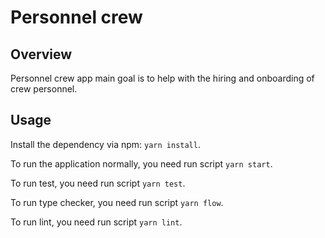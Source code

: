 # Personnel crew

## Overview

Personnel crew app main goal is to help with the hiring and onboarding of crew personnel.

## Usage

Install the dependency via npm: `yarn install`.

To run the application normally, you need run script `yarn start`.

To run test, you need run script `yarn test`.

To run type checker, you need run script `yarn flow`.

To run lint, you need run script `yarn lint`.



